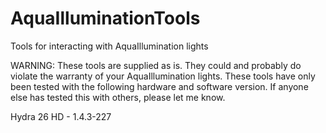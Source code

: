# AquaIlluminationTools
Tools for interacting with AquaIllumination lights

WARNING: These tools are supplied as is. They could and probably do violate the warranty of your AquaIllumination lights. These tools have only been tested with the following hardware and software version. If anyone else has tested this with others, please let me know.

Hydra 26 HD - 1.4.3-227
